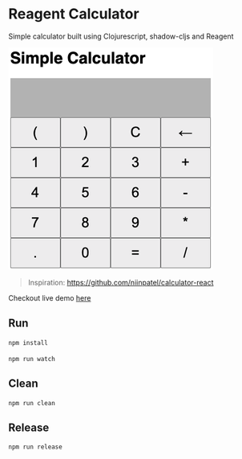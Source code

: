 # Reagent Calculator
Simple calculator built using Clojurescript, shadow-cljs and Reagent

![alt react-calculator-simple](screenshot.png)

> Inspiration: https://github.com/niinpatel/calculator-react

Checkout live demo [here](https://sainadh-d.github.io/calculator-reagent/)

## Run

``` shell
npm install

npm run watch
```

## Clean

``` shell
npm run clean
```

## Release

``` shell
npm run release
```
